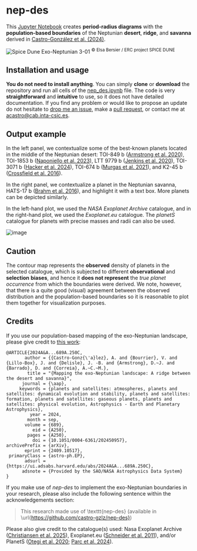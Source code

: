 # **nep-des**
This [Jupyter Notebook](https://jupyter.org/) creates **period-radius diagrams** with the **population-based boundaries** of the Neptunian **desert**, **ridge**, and **savanna** derived in [Castro-González et al. (2024)](https://ui.adsabs.harvard.edu/abs/2024A%26A...689A.250C/abstract). 

![Spice Dune Exo-Neptunian 3-01](https://github.com/user-attachments/assets/0ab75a3f-bbb7-429c-a9fe-8d5b3f2b4ed1)
<sup> © Elsa Bersier / ERC project SPICE DUNE </sup>

## Installation and usage

**You do not need to install anything**. You can simply **clone** or **download** the repository and run all cells of the [nep_des.ipynb](https://github.com/castro-gzlz/nep-des/blob/main/nep_des.ipynb) file. The code is very **straightforward** and **intuitive** to use, so it does not have detailed documentation. If you find any problem or would like to propose an update do not hesitate to [drop me an issue](https://github.com/castro-gzlz/nep-des/issues), make a [pull request](https://github.com/castro-gzlz/nep-des/pulls), or contact me at [acastro@cab.inta-csic.es](acastro@cab.inta-csic.es).

## Output example

In the left panel, we contextualize some of the best-known planets located in the middle of the Neptunian desert: TOI-849 b ([Armstrong et al. 2020](https://ui.adsabs.harvard.edu/abs/2020Natur.583...39A/abstract)), TOI-1853 b ([Naponiello et al. 2023](https://ui.adsabs.harvard.edu/abs/2023Natur.622..255N/abstract)), LTT 9779 b ([Jenkins et al. 2020](https://ui.adsabs.harvard.edu/abs/2020NatAs...4.1148J/abstract)), TOI-3071 b ([Hacker et al. 2024](https://ui.adsabs.harvard.edu/abs/2024MNRAS.532.1612H/abstract)), TOI-674 b ([Murgas et al. 2021](https://ui.adsabs.harvard.edu/abs/2021A%26A...653A..60M/abstract)), and K2-45 b ([Crossfield et al. 2016](https://ui.adsabs.harvard.edu/abs/2016ApJS..226....7C/abstract)). 

In the right panel, we contextualize a planet in the Neptunian savanna, HATS-17 b ([Brahm et al. 2016](https://ui.adsabs.harvard.edu/abs/2016AJ....151...89B/abstract)), and highlight it with a text box. More planets can be depicted similarly. 

In the left-hand plot, we used the *NASA Exoplanet Archive* catalogue, and in the right-hand plot, we used the *Exoplanet.eu* catalogue. The *planetS* catalogue for planets with precise masses and radii can also be used. 

![image](https://github.com/user-attachments/assets/c51efa26-17a3-41ad-946e-f4a50f0e842d)


## Caution

The contour map represents the **observed** density of planets in the selected catalogue, which is subjected to different **observational** and **selection** **biases**, and hence it **does not represent** the *true planet occurrence* from which the boundaries were derived. We note, however, that there is a quite good (visual) agreement between the observed distribution and the population-based boundaries so it is reasonable to plot them together for visualization purposes. 

## Credits

If you use our population-based mapping of the exo-Neptunian landscape, please give credit to [this work](https://ui.adsabs.harvard.edu/abs/2024A%26A...689A.250C/abstract):

```
@ARTICLE{2024A&A...689A.250C,
       author = {{Castro-Gonz{\'a}lez}, A. and {Bourrier}, V. and {Lillo-Box}, J. and {Delisle}, J. -B. and {Armstrong}, D.~J. and {Barrado}, D. and {Correia}, A.~C.~M.},
        title = "{Mapping the exo-Neptunian landscape: A ridge between the desert and savanna}",
      journal = {\aap},
     keywords = {planets and satellites: atmospheres, planets and satellites: dynamical evolution and stability, planets and satellites: formation, planets and satellites: gaseous planets, planets and satellites: physical evolution, Astrophysics - Earth and Planetary Astrophysics},
         year = 2024,
        month = sep,
       volume = {689},
          eid = {A250},
        pages = {A250},
          doi = {10.1051/0004-6361/202450957},
archivePrefix = {arXiv},
       eprint = {2409.10517},
 primaryClass = {astro-ph.EP},
       adsurl = {https://ui.adsabs.harvard.edu/abs/2024A&A...689A.250C},
      adsnote = {Provided by the SAO/NASA Astrophysics Data System}
}
```

If you make use of *nep-des* to implement the exo-Neptunian boundaries in your research, please also include the following sentence within the acknowledgements section:

> This research made use of \texttt{nep-des} (available in \url{https://github.com/castro-gzlz/nep-des})

Please also give credit to the catalogue(s) used: Nasa Exoplanet Archive ([Christiansen et al. 2025](https://ui.adsabs.harvard.edu/abs/2025PSJ.....6..186C/abstract)), Exoplanet.eu ([Schneider et al. 2011](https://ui.adsabs.harvard.edu/abs/2011A%26A...532A..79S/abstract)), and/or PlanetS ([Otegi et al. 2020](https://ui.adsabs.harvard.edu/abs/2020A%26A...634A..43O/abstract); [Parc et al. 2024](https://ui.adsabs.harvard.edu/abs/2024A%26A...688A..59P/abstract)).


